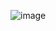 ![image](https://user-images.githubusercontent.com/102420417/179356512-a4400782-20c0-4838-a826-d72daaa55d02.png)

